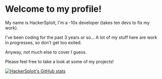 # Welcome to my profile!
My name is HackerSploit, I'm a -10x developer (takes ten devs to fix my work).

I've been coding for the past 3 years or so...
A lot of my stuff here are work in progresses, so don't get too exited.

Anyway, not much else to cover I guess.

Please feel free to take a look at some of my projects!

[![HackerSploit's GitHub stats](https://github-readme-stats-hackersploit.vercel.app/api?username=AngusAU293)](https://github.com/AngusAU293/github-readme-stats)
